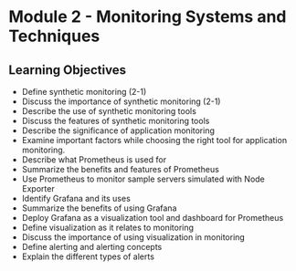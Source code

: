 # Module 2 - Monitoring Systems and Techniques

## Learning Objectives

- Define synthetic monitoring (2-1)
- Discuss the importance of synthetic monitoring (2-1)
- Describe the use of synthetic monitoring tools
- Discuss the features of synthetic monitoring tools
- Describe the significance of application monitoring
- Examine important factors while choosing the right tool for application monitoring.
- Describe what Prometheus is used for
- Summarize the benefits and features of Prometheus
- Use Prometheus to monitor sample servers simulated with Node Exporter
- Identify Grafana and its uses
- Summarize the benefits of using Grafana
- Deploy Grafana as a visualization tool and dashboard for Prometheus
- Define visualization as it relates to monitoring
- Discuss the importance of using visualization in monitoring
- Define alerting and alerting concepts
- Explain the different types of alerts
